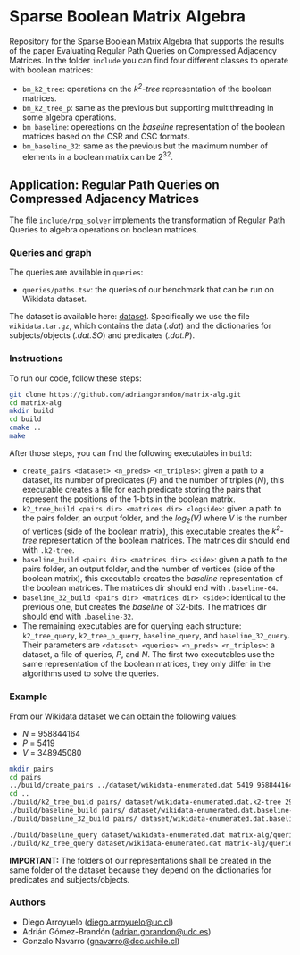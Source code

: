 # Sparse Boolean Matrix Algebra

Repository for the Sparse Boolean Matrix Algebra that supports the results of the paper Evaluating Regular Path Queries on Compressed Adjacency Matrices.
In the folder `include` you can find four different classes to operate with boolean matrices:
- `bm_k2_tree`: operations on the *k<sup>2</sup>-tree* representation of the boolean matrices.
- `bm_k2_tree_p`: same as the previous but supporting multithreading in some algebra operations.
- `bm_baseline`: opereations on the *baseline* representation of the boolean matrices based on the CSR and CSC formats.
- `bm_baseline_32`: same as the previous but the maximum number of elements in a boolean matrix can be 2<sup>32</sup>.

## Application: Regular Path Queries on Compressed Adjacency Matrices

The file  `include/rpq_solver` implements the transformation of Regular Path Queries to algebra operations on boolean matrices.

### Queries and graph

The queries are available in `queries`:

- `queries/paths.tsv`: the queries of our benchmark that can be run on Wikidata dataset.

The dataset is available here: [dataset](https://zenodo.org/record/7254968). Specifically we use the file `wikidata.tar.gz`, 
which contains the data (*.dat*) and the dictionaries for subjects/objects (*.dat.SO*) and predicates (*.dat.P*).

### Instructions

To run our code, follow these steps:

```Bash
git clone https://github.com/adriangbrandon/matrix-alg.git
cd matrix-alg
mkdir build
cd build
cmake ..
make
```
After those steps, you can find the following executables in `build`:

- `create_pairs <dataset> <n_preds> <n_triples>`: given a path to a dataset, its number of predicates (*P*) and the number of
triples (*N*), this executable creates a file for each predicate storing the pairs that represent the positions of the 1-bits 
in the boolean matrix.
- `k2_tree_build <pairs dir> <matrices dir> <logside>`: given a path to the pairs folder, an output folder, and 
the *log<sub>2</sub>(V)* where *V* is the number of vertices (side of the boolean matrix), this executable creates
the *k<sup>2</sup>-tree* representation of the boolean matrices. The matrices dir should end with `.k2-tree`.
- `baseline_build <pairs dir> <matrices dir> <side>`: given a path to the pairs folder, an output folder, and
the number of vertices (side of the boolean matrix), this executable creates the *baseline* representation of the boolean matrices.
  The matrices dir should end with `.baseline-64`.
- `baseline_32_build <pairs dir> <matrices dir> <side>`: identical to the previous one, but creates the *baseline* of 32-bits. The matrices dir should end with `.baseline-32`.
- The remaining executables are for querying each structure: `k2_tree_query`, `k2_tree_p_query`, `baseline_query`, and `baseline_32_query`.
Their parameters are `<dataset> <queries> <n_preds> <n_triples>`: a dataset, a file of queries, *P*, and *N*. The first two executables use
the same representation of the boolean matrices, they only differ in the algorithms used to solve the queries.

### Example

From our Wikidata dataset we can obtain the following values:
- *N* = 958844164
- *P* = 5419
- *V* = 348945080

```Bash
mkdir pairs
cd pairs
../build/create_pairs ../dataset/wikidata-enumerated.dat 5419 958844164
cd ..
./build/k2_tree_build pairs/ dataset/wikidata-enumerated.dat.k2-tree 29
./build/baseline_build pairs/ dataset/wikidata-enumerated.dat.baseline-64 348945080
./build/baseline_32_build pairs/ dataset/wikidata-enumerated.dat.baseline-32 348945080

./build/baseline_query dataset/wikidata-enumerated.dat matrix-alg/queries/paths.tsv 5419 958844164
./build/k2_tree_query dataset/wikidata-enumerated.dat matrix-alg/queries/paths.tsv 5419 958844164
```

**IMPORTANT:** The folders of our representations shall be created in the same folder of the dataset because
they depend on the dictionaries for predicates and subjects/objects.

### Authors
- Diego Arroyuelo (diego.arroyuelo@uc.cl)
- Adrián Gómez-Brandón (adrian.gbrandon@udc.es)
- Gonzalo Navarro (gnavarro@dcc.uchile.cl)
